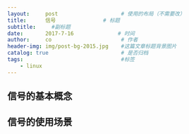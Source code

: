 ```yaml
---
layout:     post                    # 使用的布局（不需要改）
title:      信号               # 标题 
subtitle:     #副标题
date:       2017-7-16              # 时间
author:     co                      # 作者
header-img: img/post-bg-2015.jpg    #这篇文章标题背景图片
catalog: true                       # 是否归档
tags:                               #标签
    - linux
---
```


## 信号的基本概念

## 信号的使用场景